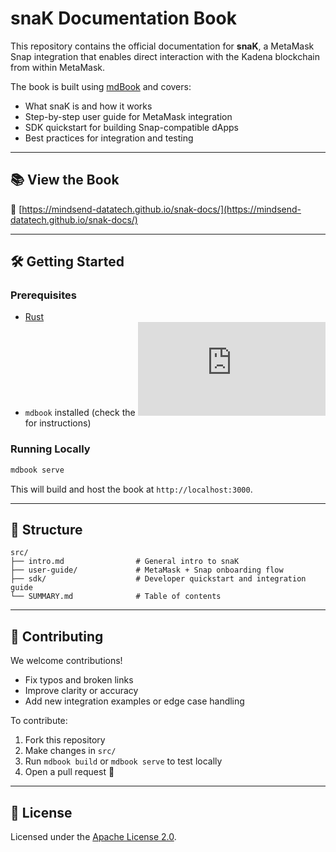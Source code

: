 # snaK Documentation Book

This repository contains the official documentation for **snaK**, a MetaMask Snap integration that enables direct interaction with the Kadena blockchain from within MetaMask.

The book is built using [mdBook](https://rust-lang.github.io/mdBook) and covers:

- What snaK is and how it works
- Step-by-step user guide for MetaMask integration
- SDK quickstart for building Snap-compatible dApps
- Best practices for integration and testing

---

## 📚 View the Book

📖 [https://mindsend-datatech.github.io/snak-docs/](https://mindsend-datatech.github.io/snak-docs/)

---

## 🛠 Getting Started

### Prerequisites

- [Rust](https://www.rust-lang.org/tools/install)
- `mdbook` installed (check the ![official page](https://rust-lang.github.io/mdBook/guide/installation.html) for instructions)

### Running Locally

```bash
mdbook serve
```

This will build and host the book at `http://localhost:3000`.

---

## 📁 Structure

```
src/
├── intro.md                # General intro to snaK
├── user-guide/             # MetaMask + Snap onboarding flow
├── sdk/                    # Developer quickstart and integration guide
└── SUMMARY.md              # Table of contents
```

---

## 🤝 Contributing

We welcome contributions!

* Fix typos and broken links
* Improve clarity or accuracy
* Add new integration examples or edge case handling

To contribute:

1. Fork this repository
2. Make changes in `src/`
3. Run `mdbook build` or `mdbook serve` to test locally
4. Open a pull request 🚀

---

## 📄 License

Licensed under the [Apache License 2.0](https://www.apache.org/licenses/LICENSE-2.0).
